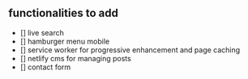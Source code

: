 ## functionalities to add
- [] live search
- [] hamburger menu mobile
- [] service worker for progressive enhancement and page caching
- [] netlify cms for managing posts
- [] contact form
